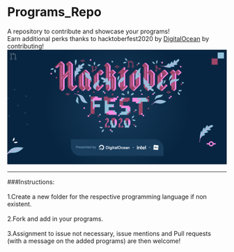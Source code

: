 # Programs_Repo
A repository to contribute and showcase your programs!
<br>
Earn additional perks thanks to hacktoberfest2020 by [DigitalOcean](https://hacktoberfest.digitalocean.com/) by contributing!
<img src=hacktoberfest.png>
<hr>
###Instructions:
<br><br>
1.Create a new folder for the respective programming language if non existent.
<br><br>
2.Fork and add in your programs.
<br><br>
3.Assignment to issue not necessary, issue mentions and Pull requests (with a message on the added programs) are then welcome!
<br><br>
